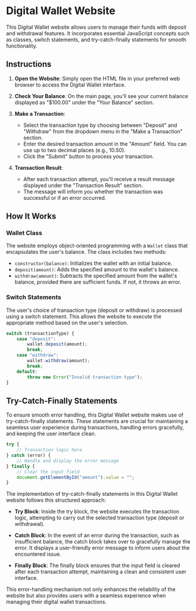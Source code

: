 # Digital Wallet Website

This Digital Wallet website allows users to manage their funds with deposit and withdrawal features. It incorporates essential JavaScript concepts such as classes, switch statements, and try-catch-finally statements for smooth functionality.

## Instructions

1. **Open the Website**: Simply open the HTML file in your preferred web browser to access the Digital Wallet interface.

2. **Check Your Balance**: On the main page, you'll see your current balance displayed as "$100.00" under the "Your Balance" section.

3. **Make a Transaction**:
   - Select the transaction type by choosing between "Deposit" and "Withdraw" from the dropdown menu in the "Make a Transaction" section.
   - Enter the desired transaction amount in the "Amount" field. You can use up to two decimal places (e.g., 10.50).
   - Click the "Submit" button to process your transaction.

4. **Transaction Result**:
   - After each transaction attempt, you'll receive a result message displayed under the "Transaction Result" section.
   - The message will inform you whether the transaction was successful or if an error occurred.

## How It Works

### Wallet Class

The website employs object-oriented programming with a `Wallet` class that encapsulates the user's balance. The class includes two methods:

- `constructor(balance)`: Initializes the wallet with an initial balance.
- `deposit(amount)`: Adds the specified amount to the wallet's balance.
- `withdraw(amount)`: Subtracts the specified amount from the wallet's balance, provided there are sufficient funds. If not, it throws an error.

### Switch Statements

The user's choice of transaction type (deposit or withdraw) is processed using a switch statement. This allows the website to execute the appropriate method based on the user's selection.

```javascript
switch (transactionType) {
    case "deposit":
        wallet.deposit(amount);
        break;
    case "withdraw":
        wallet.withdraw(amount);
        break;
    default:
        throw new Error("Invalid transaction type");
}
```
## Try-Catch-Finally Statements

To ensure smooth error handling, this Digital Wallet website makes use of try-catch-finally statements. These statements are crucial for maintaining a seamless user experience during transactions, handling errors gracefully, and keeping the user interface clean.

```javascript
try {
    // Transaction logic here
} catch (error) {
    // Handle and display the error message
} finally {
    // Clear the input field
    document.getElementById("amount").value = "";
}
```

The implementation of try-catch-finally statements in this Digital Wallet website follows this structured approach:

- **Try Block**: Inside the try block, the website executes the transaction logic, attempting to carry out the selected transaction type (deposit or withdrawal).

- **Catch Block**: In the event of an error during the transaction, such as insufficient balance, the catch block takes over to gracefully manage the error. It displays a user-friendly error message to inform users about the encountered issue.

- **Finally Block**: The finally block ensures that the input field is cleared after each transaction attempt, maintaining a clean and consistent user interface.

This error-handling mechanism not only enhances the reliability of the website but also provides users with a seamless experience when managing their digital wallet transactions.
